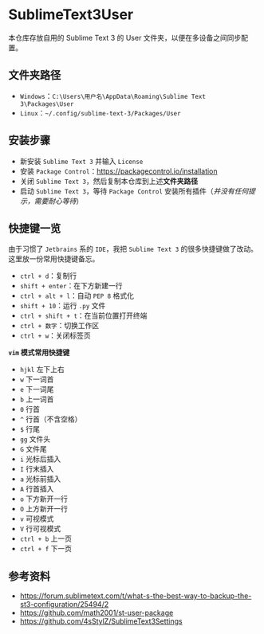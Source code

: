 # SublimeText3User
本仓库存放自用的 Sublime Text 3 的 User 文件夹，以便在多设备之间同步配置。

## 文件夹路径
- `Windows`：`C:\Users\用户名\AppData\Roaming\Sublime Text 3\Packages\User`
- `Linux`：`~/.config/sublime-text-3/Packages/User`

## 安装步骤
- 新安装 `Sublime Text 3` 并输入 `License`
- 安装 `Package Control`：https://packagecontrol.io/installation
- 关闭 `Sublime Text 3`，然后复制本仓库到上述**文件夹路径**
- 启动 `Sublime Text 3`，等待 `Package Control` 安装所有插件（*并没有任何提示，需要耐心等待*）

## 快捷键一览
由于习惯了 `Jetbrains` 系的 `IDE`，我把 `Sublime Text 3` 的很多快捷键做了改动。
这里放一份常用快捷键备忘。
- `ctrl + d`：复制行
- `shift + enter`：在下方新建一行
- `ctrl + alt + l`：自动 `PEP 8` 格式化
- `shift + 10`：运行 `.py` 文件
- `ctrl + shift + t`：在当前位置打开终端
- `ctrl + 数字`：切换工作区
- `ctrl + w`：关闭标签页

**`vim` 模式常用快捷键**
- `hjkl` 左下上右
- `w` 下一词首
- `e` 下一词尾
- `b` 上一词首
- `0` 行首
- `^` 行首（不含空格）
- `$` 行尾
- `gg` 文件头
- `G` 文件尾
- `i` 光标后插入
- `I` 行末插入
- `a` 光标前插入
- `A` 行首插入
- `o` 下方新开一行
- `O` 上方新开一行
- `v` 可视模式
- `V` 行可视模式
- `ctrl + b` 上一页
- `ctrl + f` 下一页

## 参考资料
- https://forum.sublimetext.com/t/what-s-the-best-way-to-backup-the-st3-configuration/25494/2
- https://github.com/math2001/st-user-package
- https://github.com/4sStylZ/SublimeText3Settings
